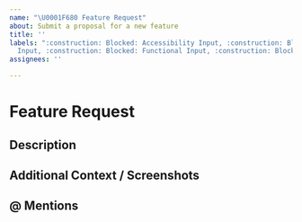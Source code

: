 ```yaml
---
name: "\U0001F680 Feature Request"
about: Submit a proposal for a new feature
title: ''
labels: ":construction: Blocked: Accessibility Input, :construction: Blocked: Engineering
  Input, :construction: Blocked: Functional Input, :construction: Blocked: UX Input, Feature"
assignees: ''

---
```


# Feature Request

## Description
<!-- A clear and concise description of what the feature is. -->

## Additional Context / Screenshots
<!-- Add any other context about the feature here. If applicable, add screenshots to help explain. -->

## @ Mentions
<!-- @ Mention anyone on the terra team that you have been working with so far. -->
